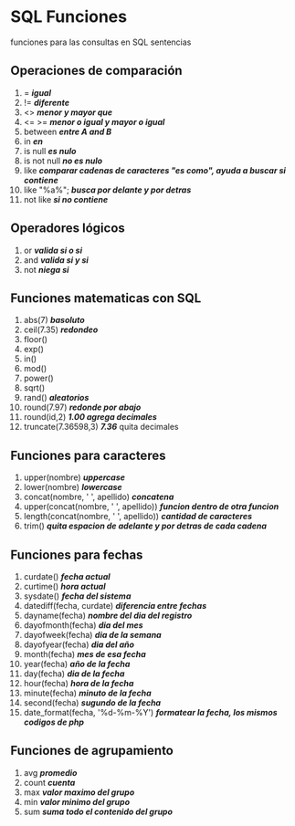# SQL Funciones
funciones para las consultas en SQL sentencias

## Operaciones de comparación
1. = ***igual***
2. != ***diferente***
3. <> ***menor y mayor que***
4. <= >= ***menor o igual y mayor o igual***
5. between ***entre A and B***
6. in ***en***
7. is null ***es nulo***
8. is not null ***no es nulo***
9.  like ***comparar cadenas de caracteres "es como", ayuda a buscar si contiene***
10. like "%a%"; ***busca por delante y por detras***
11. not like ***si no contiene***

## Operadores lógicos
1. or ***valida si o si***
2. and ***valida si y si***
3. not ***niega si***

## Funciones matematicas con SQL
1. abs(7) ***basoluto***
2. ceil(7.35) ***redondeo***
3. floor()
4. exp()
5. in()
6. mod()           
7. power()         
8. sqrt()
9. rand() ***aleatorios***
10. round(7.97) ***redonde por abajo***
11. round(id,2) ***1.00 agrega decimales***
12. truncate(7.36598,3) ***7.36*** quita decimales

## Funciones para caracteres 
1. upper(nombre) ***uppercase***
2. lower(nombre) ***lowercase***
3. concat(nombre, ' ', apellido) ***concatena***
4. upper(concat(nombre, ' ', apellido)) ***funcion dentro de otra funcion***
5. length(concat(nombre, ' ', apellido)) ***cantidad de caracteres***
6. trim() ***quita espacion de adelante y por detras de cada cadena***

## Funciones para fechas
1. curdate() ***fecha actual***
2. curtime() ***hora actual***
3. sysdate() ***fecha del sistema***
4. datediff(fecha, curdate) ***diferencia entre fechas***
5. dayname(fecha) ***nombre del dia del registro***
6. dayofmonth(fecha) ***dia del mes***
7. dayofweek(fecha) ***dia de la semana***
8. dayofyear(fecha) ***dia del año***
9. month(fecha) ***mes de esa fecha***
10. year(fecha) ***año de la fecha***
11. day(fecha) ***dia de la fecha***
12. hour(fecha) ***hora de la fecha***
13. minute(fecha) ***minuto de la fecha***
14. second(fecha) ***sugundo de la fecha***
15. date_format(fecha, '%d-%m-%Y') ***formatear la fecha, los mismos codigos de php***

## Funciones de agrupamiento
1. avg ***promedio***
2. count ***cuenta***
3. max ***valor maximo del grupo***
4. min ***valor minimo del grupo***
5. sum ***suma todo el contenido del grupo***